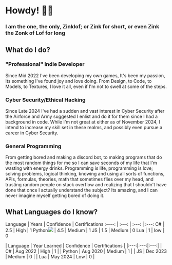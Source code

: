 <!--## Hi there 👋

- 🔭 I’m currently working on - GoblinBane 0.5 some fateful day and a under NDA Project.
- 🌱 I’m currently learning - How to cope, JS, CyberSecurity, and C++
- 👯 I’m looking to collaborate on - Not much, but if you have ideas don't be afraid to contact me. (C#, Python, Java-ish, HLSL-ish, basic modeling)
- 🤔 I’m looking for help with - Therapy?
- 💬 Ask me about - How much I hate unity yet still use it.
- 📫 How to reach me: Zinklofbusiness@gmail.com
- 😄 Pronouns: He/Him
- ⚡ Fun fact: I don't get paid enough to pay my bills in this economy :D

for future refrence syntax did indeed work KEK, just can't do it inline

should come back and try to change this to use Source Code Pro as the font KEK
-->

<h1>Howdy! 🤠👋</h1>
<h3>I am the one, the only, Zinklof; or Zink for short, or even <b>Zink the Zonk of Lof</b> for <color=#00ff00>long</h3>

<h2>What do I do?</h2>
<h3>"Professional" Indie Developer</h3>
Since Mid 2022 I've been developing my own games, It's been my passion, Its something I've found joy and love doing. From Design, to Code, to Models, to Textures, I love it all, even if I'm not to swell at some of the steps.
<h3>Cyber Security/Ethical Hacking</h3>
Since Late 2024 I've had a sudden and vast interest in Cyber Security after the Airforce and Army suggested I enlist and do it for them since I had a background in code. While I'm not great at either as of November 2024, I intend to increase my skill set in these realms, and possibly even pursue a career in Cyber Security.
<h3>General Programming</h3>
From getting bored and making a discord bot, to making programs that do the most random things for me so I can save seconds of my life that I'm wasting with energy drinks. Programming is life, programming is love; solving problems, logical thinking, knowing and using all sorts of functions, APIs, formulas, theories, math that sometimes flies over my head, and trusting random people on stack overflow and realizing that I shouldn't have done that once I actually understand the subject? Its amazing, and I can never imagine myself getting bored of doing it.

<h2>What Languages do I know?</h2>
Language | Years | Confidence | Certifications
:----: | :---: | :---: | :---:
C# | 2.5 | High | 1
Python<code><img src="https://img.icons8.com/color/python.png"/></code></code> | 4.5 | Medium | 1
JS | 1.5 | Medium | 0
Lua | 1 | low | 0

| Language | Year Learned | Confidence | Certifications |
|:---:|:---:|:---:|
| C# | Aug 2022 | High | 1 |
| Python | Aug 2020 | Medium | 1 |
| JS | Dec 2023 | Medium | 0 |
| Lua | May 2024 | Low | 0 |

